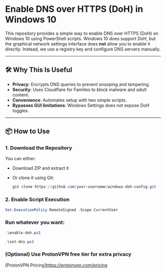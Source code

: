 # Enable DNS over HTTPS (DoH) in Windows 10

This repository provides a simple way to enable DNS over HTTPS (DoH) on Windows 10 using PowerShell scripts. Windows 10 does support DoH, but the graphical network settings interface does **not** allow you to enable it directly. Instead, we use a registry key and configure DNS servers manually.

---

## 🛠 Why This Is Useful

- **Privacy**: Encrypts DNS queries to prevent snooping and tampering.
- **Security**: Uses Cloudflare for Families to block malware and adult content.
- **Convenience**: Automates setup with two simple scripts.
- **Bypasses GUI limitations**: Windows Settings does not expose DoH toggles.

---

## 📦 How to Use

### 1. Download the Repository

You can either:

- Download ZIP and extract it  

- Or clone it using Git:
  ```powershell
  git clone https://github.com/your-username/windows-doh-config.git
  ```

### 2. Enable Script Execution
  ```powershell
Set-ExecutionPolicy RemoteSigned -Scope CurrentUser
```

### Run whatever you want:
  ```powershell
.\enable-doh.ps1
```
  ```powershell
.\set-dns.ps1
```


### (Optional) Use ProtonVPN free tier for extra privacy
[ProtonVPN Pricing]https://protonvpn.com/pricing